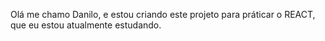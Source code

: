 Olá me chamo Danilo, e estou criando este projeto para práticar o REACT, que eu estou atualmente estudando.
